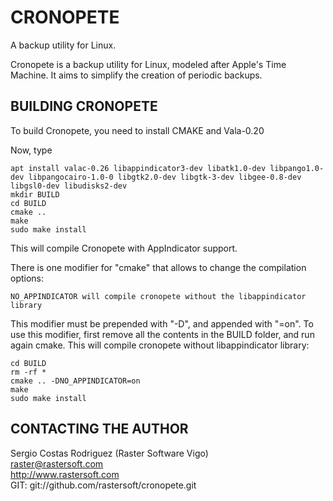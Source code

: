 # CRONOPETE

A backup utility for Linux.

Cronopete is a backup utility for Linux, modeled after Apple's
Time Machine. It aims to simplify the creation of periodic
backups.

## BUILDING CRONOPETE

To build Cronopete, you need to install CMAKE and Vala-0.20

Now, type

    apt install valac-0.26 libappindicator3-dev libatk1.0-dev libpango1.0-dev libpangocairo-1.0-0 libgtk2.0-dev libgtk-3-dev libgee-0.8-dev libgsl0-dev libudisks2-dev
    mkdir BUILD
    cd BUILD
    cmake ..
    make
    sudo make install

This will compile Cronopete with AppIndicator support.

There is one modifier for "cmake" that allows to change the compilation
options:

    NO_APPINDICATOR will compile cronopete without the libappindicator library

This modifier must be prepended with "-D", and appended with "=on".
To use this modifier, first remove all the contents in the BUILD folder,
and run again cmake. This will compile cronopete without libappindicator
library:

    cd BUILD
    rm -rf *
    cmake .. -DNO_APPINDICATOR=on
    make
    sudo make install

## CONTACTING THE AUTHOR

Sergio Costas Rodriguez (Raster Software Vigo)  
raster@rastersoft.com  
http://www.rastersoft.com  
GIT: git://github.com/rastersoft/cronopete.git  
